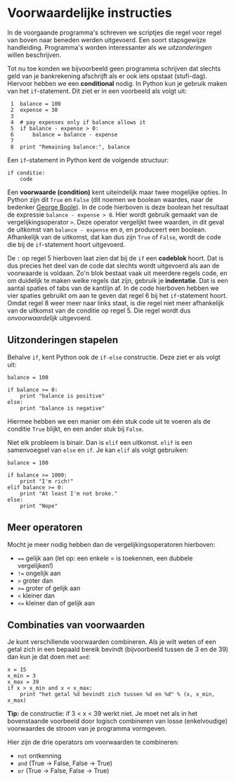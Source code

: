 # Voorwaardelijke instructies

In de voorgaande programma's schreven we scriptjes die regel voor regel van boven naar beneden werden uitgevoerd. Een soort stapsgewijze handleiding. Programma's worden interessanter als we *uitzonderingen* willen beschrijven.

Tot nu toe konden we bijvoorbeeld geen programma schrijven dat slechts geld van je bankrekening afschrijft als er ook iets opstaat (stufi-dag). Hiervoor hebben we een **conditional** nodig. In Python kun je gebruik maken van het `if`-statement. Dit ziet er in een voorbeeld als volgt uit:

	 1  balance = 100
	 2  expense = 30
	 3  
	 4  # pay expenses only if balance allows it 
	 5  if balance - expense > 0:
	 6      balance = balance - expense
	 7  
	 8  print "Remaining balance:", balance

Een `if`-statement in Python kent de volgende structuur:

	if conditie:
	    code
	
Een **voorwaarde (condition)** kent uiteindelijk maar twee mogelijke opties. In Python zijn dit `True` en `False` (dit noemen we boolean waardes, naar de bedenker [George Boole](https://en.wikipedia.org/wiki/Boolean_algebra#Values)). In de code hierboven is deze boolean het resultaat de expressie `balance - expense > 0`. Hier wordt gebruik gemaakt van de vergelijkingsoperator `>`. Deze operator vergelijkt twee waarden, in dit geval de uitkomst van `balance - expense` en `0`, en produceert een boolean. Afhankelijk van de uitkomst, dat kan dus zijn `True` of `False`, wordt de code die bij de `if`-statement hoort uitgevoerd.

De `:` op regel 5 hierboven laat zien dat bij de `if` een **codeblok** hoort. Dat is dus precies het deel van de code dat slechts wordt uitgevoerd als aan de voorwaarde is voldaan. Zo'n blok bestaat vaak uit meerdere regels code, en om duidelijk te maken welke regels dat zijn, gebruik je **indentatie**. Dat is een aantal spaties of tabs van de kantlijn af. In de code hierboven hebben we vier spaties gebruikt om aan te geven dat regel 6 bij het `if`-statement hoort. Omdat regel 8 weer meer naar links staat, is die regel niet meer afhankelijk van de uitkomst van de conditie op regel 5. Die regel wordt dus *onvoorwaardelijk* uitgevoerd.

## Uitzonderingen stapelen

Behalve `if`, kent Python ook de `if-else` constructie. Deze ziet er als volgt uit:

	balance = 100

	if balance >= 0:
	    print "balance is positive"
	else:
	    print "balance is negative"

Hiermee hebben we een manier om één stuk code uit te voeren als de conditie `True` blijkt, en een ander stuk bij `False`.

Niet elk probleem is binair. Dan is `elif` een uitkomst. `elif` is een samenvoegsel van `else` en `if`. Je kan `elif` als volgt gebruiken:

	balance = 100

	if balance >= 1000:
	    print "I'm rich!"
	elif balance >= 0:
	    print "At least I'm not broke."
	else:
	    print "Nope"

## Meer operatoren

Mocht je meer nodig hebben dan de vergelijkingsoperatoren hierboven:

- `==`  gelijk aan (let op: een enkele = is toekennen, een dubbele vergelijken!)
- `!=`  ongelijk aan
- `>` 	groter dan
- `>=`	groter of gelijk aan
- `<` 	kleiner dan
- `<=`	kleiner dan of gelijk aan

## Combinaties van voorwaarden

Je kunt verschillende voorwaarden combineren. Als je wilt weten of een getal zich in een bepaald bereik bevindt (bijvoorbeeld tussen de 3 en de 39) dan kun je dat doen met `and`:

	x = 15
    x_min = 3
    x_max = 39	
	if x > x_min and x < x_max:
	    print "het getal %d bevindt zich tussen %d en %d" % (x, x_min, x_max)

**Tip:** de constructie: if 3 < x < 39 werkt niet. Je moet net als in het bovenstaande voorbeeld door logisch combineren van losse (enkelvoudige) voorwaardes de stroom van je programma vormgeven.

Hier zijn de drie operators om voorwaarden te combineren:

- `not` ontkenning
- `and` (True -> False, False -> True)
- `or` (True -> False, False -> True)
